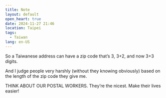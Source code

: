 ```yaml
---
title: Note
layout: default
open_heart: true
date: 2024-11-27 21:46
location: Taipei
tags: 
  - Taiwan
lang: en-US
---
```


So a Taiwanese address can have a zip code that’s 3, 3+2, and now 3+3 digits.

And I judge people very harshly (without they knowing obviously) based on the length of the zip code they give me. 

THINK ABOUT OUR POSTAL WORKERS. They’re the nicest. Make their lives easier!
